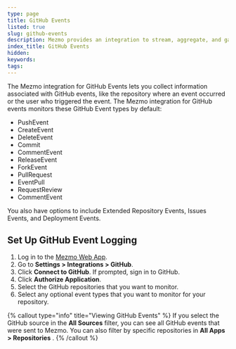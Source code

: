 ```yaml
---
type: page
title: GitHub Events
listed: true
slug: github-events
description: Mezmo provides an integration to stream, aggregate, and gain insights from the GitHub Events API
index_title: GitHub Events
hidden: 
keywords: 
tags: 
---
```





The Mezmo integration for GitHub Events lets you collect information associated with GitHub events, like the repository where an event occurred or the user who triggered the event. The Mezmo integration for GitHub events monitors these GitHub Event types by default:

- PushEvent
- CreateEvent
- DeleteEvent
- Commit
- CommentEvent
- ReleaseEvent
- ForkEvent
- PullRequest
- EventPull
- RequestReview
- CommentEvent

You also have options to include Extended Repository Events, Issues Events, and Deployment Events.

## Set Up GitHub Event Logging

1. Log in to the [Mezmo Web App](http://app.mezmo.com).
2. Go to **Settings &gt; Integrations &gt; GitHub**.
3. Click **Connect to GitHub**.
If prompted, sign in to GitHub.
4. Click **Authorize Application**.
5. Select the GitHub repositories that you want to monitor.
6. Select any optional event types that you want to monitor for your repository.




{% callout type="info" title="Viewing GitHub Events" %}
If you select the GitHub source in the **All Sources** filter, you can see all GitHub events that were sent to Mezmo. You can also filter by specific repositories in **All Apps &gt; Repositories** .
{% /callout %}






